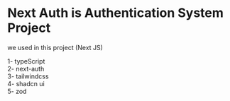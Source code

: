 # Next Auth is Authentication System Project

we used in this project (Next JS)

1- typeScript <br>
2- next-auth <br>
3- tailwindcss <br>
4- shadcn ui <br>
5- zod <br>
